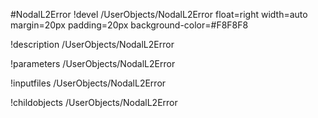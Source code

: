 <!-- MOOSE Object Documentation Stub: Remove this when content is added. -->
#NodalL2Error
!devel /UserObjects/NodalL2Error float=right width=auto margin=20px padding=20px background-color=#F8F8F8

!description /UserObjects/NodalL2Error

!parameters /UserObjects/NodalL2Error

!inputfiles /UserObjects/NodalL2Error

!childobjects /UserObjects/NodalL2Error
